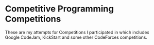 # Competitive Programming Competitions

These are my attempts for Competitions I participated in which includes Google CodeJam, KickStart and some other CodeForces competitions.

